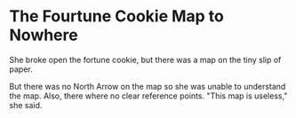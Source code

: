 # The Fourtune Cookie Map to Nowhere

She broke open the fortune cookie, but there was a map on the tiny slip of paper. 

But there was no North Arrow on the map so she was unable to understand the map. Also, there where no clear reference points. "This map is useless," she said.
